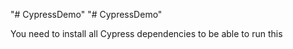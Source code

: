 "# CypressDemo" 
"# CypressDemo" 

You need to install all Cypress dependencies to be able to run this

